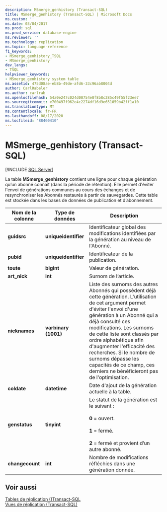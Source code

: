 ```yaml
---
description: MSmerge_genhistory (Transact-SQL)
title: MSmerge_genhistory (Transact-SQL) | Microsoft Docs
ms.custom: ''
ms.date: 03/04/2017
ms.prod: sql
ms.prod_service: database-engine
ms.reviewer: ''
ms.technology: replication
ms.topic: language-reference
f1_keywords:
- MSmerge_genhistory_TSQL
- MSmerge_genhistory
dev_langs:
- TSQL
helpviewer_keywords:
- MSmerge_genhistory system table
ms.assetid: 475d08ae-eb8b-49de-afd6-33c96ab8004d
author: CarlRabeler
ms.author: carlrab
ms.openlocfilehash: 54a0e247c024d00754e0f8b8c285c49f55f23ee7
ms.sourcegitcommit: e700497f962e4c2274df16d9e651059b42ff1a10
ms.translationtype: MT
ms.contentlocale: fr-FR
ms.lasthandoff: 08/17/2020
ms.locfileid: "88460410"
---
```

# <a name="msmerge_genhistory-transact-sql"></a>MSmerge_genhistory (Transact-SQL)
[!INCLUDE [SQL Server](../../includes/applies-to-version/sqlserver.md)]

  La table **MSmerge_genhistory** contient une ligne pour chaque génération qu’un abonné connaît (dans la période de rétention). Elle permet d'éviter l'envoi de générations communes au cours des échanges et de resynchroniser les Abonnés restaurés à partir de sauvegardes. Cette table est stockée dans les bases de données de publication et d’abonnement.  
  
|Nom de la colonne|Type de données|Description|  
|-----------------|---------------|-----------------|  
|**guidsrc**|**uniqueidentifier**|Identificateur global des modifications identifiées par la génération au niveau de l'Abonné.|  
|**pubid**|**uniqueidentifier**|Identificateur de la publication.|  
|**toute**|**bigint**|Valeur de génération.|  
|**art_nick**|**int**|Surnom de l’article.|  
|**nicknames**|**varbinary (1001)**|Liste des surnoms des autres Abonnés qui possèdent déjà cette génération. L'utilisation de cet argument permet d'éviter l'envoi d'une génération à un Abonné qui a déjà consulté ces modifications. Les surnoms de cette liste sont classés par ordre alphabétique afin d'augmenter l'efficacité des recherches. Si le nombre de surnoms dépasse les capacités de ce champ, ces derniers ne bénéficieront pas de l'optimisation.|  
|**coldate**|**datetime**|Date d'ajout de la génération actuelle à la table.|  
|**genstatus**|**tinyint**|Le statut de la génération est le suivant :<br /><br /> **0** = ouvert.<br /><br /> **1** = fermé.<br /><br /> **2** = fermé et provient d’un autre abonné.|  
|**changecount**|**int**|Nombre de modifications réfléchies dans une génération donnée.|  
  
## <a name="see-also"></a>Voir aussi  
 [Tables de réplication &#40;&#41;Transact-SQL ](../../relational-databases/system-tables/replication-tables-transact-sql.md)   
 [Vues de réplication &#40;Transact-SQL&#41;](../../relational-databases/system-views/replication-views-transact-sql.md)  
  
  
